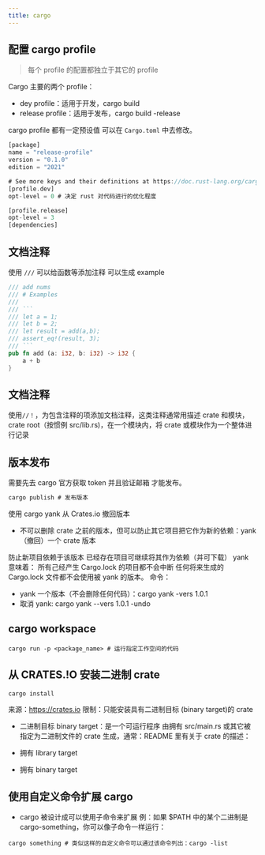 ```yaml
---
title: cargo
---
```


## 配置 cargo profile

> 每个 profile 的配置都独立于其它的 profile

Cargo 主要的两个 profile：

- dey profile：适用于开发，cargo build
- release profile：适用于发布，cargo build -release

cargo profile 都有一定预设值 可以在 `Cargo.toml` 中去修改。

```rust
[package]
name = "release-profile"
version = "0.1.0"
edition = "2021"

# See more keys and their definitions at https://doc.rust-lang.org/cargo/reference/manifest.html
[profile.dev]
opt-level = 0 # 决定 rust 对代码进行的优化程度

[profile.release]
opt-level = 3
[dependencies]

```

## 文档注释

使用 `///` 可以给函数等添加注释 可以生成 example

````rust
/// add nums
/// # Examples
///
/// ```
/// let a = 1;
/// let b = 2;
/// let result = add(a,b);
/// assert_eq!(result, 3);
/// ```
pub fn add (a: i32, b: i32) -> i32 {
    a + b
}
````

## 文档注释

使用`//！`，为包含注释的项添加文档注释，这类注释通常用描述 crate 和模块，crate root（按惯例 src/lib.rs)，在一个模块内，将 crate 或模块作为一个整体进行记录

## 版本发布

需要先去 cargo 官方获取 token 并且验证邮箱 才能发布。

```rust
cargo publish # 发布版本
```

使用 cargo yank 从 Crates.io 撤回版本

- 不可以删除 crate 之前的版本，但可以防止其它项目把它作为新的依赖：yank（撤回）一个 crate 版本

防止新项目依赖于该版本
已经存在项目可继续将其作为依赖（并可下载）
yank 意味着：
所有己经产生 Cargo.lock 的项目都不会中断
任何将来生成的 Cargo.lock 文件都不会使用被 yank 的版本。
命令：

- yank 一个版本（不会删除任何代码）：cargo yank -vers 1.0.1
- 取消 yank: cargo yank --vers 1.0.1 -undo

## cargo workspace

```shell
cargo run -p <package_name> # 运行指定工作空间的代码
```

## 从 CRATES.!O 安装二进制 crate

```shell
cargo install
```

来源：https://crates.io
限制：只能安装具有二进制目标 (binary target)的 crate

- 二进制目标 binary target：是一个可运行程序
  由拥有 src/main.rs 或其它被指定为二进制文件的 crate 生成，通常：README 里有关于 crate 的描述：

- 拥有 library target
- 拥有 binary target

## 使用自定义命令扩展 cargo

- cargo 被设计成可以使用子命令来扩展
  例：如果 $PATH 中的某个二进制是 cargo-something，你可以像子命令一样运行：

```shell
cargo something # 类似这样的自定义命令可以通过该命令列出：cargo -list
```
